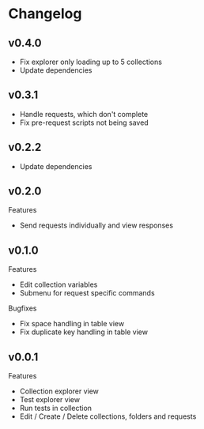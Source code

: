 # Changelog

## v0.4.0

- Fix explorer only loading up to 5 collections
- Update dependencies

## v0.3.1

- Handle requests, which don't complete
- Fix pre-request scripts not being saved

## v0.2.2

- Update dependencies

## v0.2.0

Features

- Send requests individually and view responses

## v0.1.0

Features

- Edit collection variables
- Submenu for request specific commands

Bugfixes

- Fix space handling in table view
- Fix duplicate key handling in table view

## v0.0.1

Features

- Collection explorer view
- Test explorer view
- Run tests in collection
- Edit / Create / Delete collections, folders and requests
